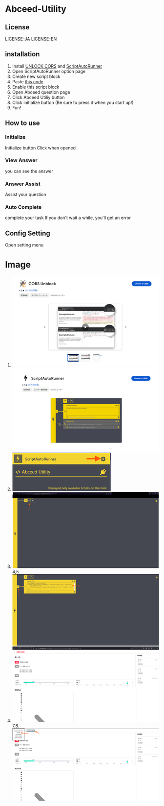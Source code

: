 # Abceed-Utility
## License
[LICENSE-JA](/LICENSE-JA)
[LICENSE-EN](/LICENSE-EN)
## installation
1. Install [UNLOCK CORS](https://chromewebstore.google.com/detail/cors-unblock/lfhmikememgdcahcdlaciloancbhjino?hl=ja) and [ScriptAutoRunner](https://chromewebstore.google.com/detail/scriptautorunner/gpgjofmpmjjopcogjgdldidobhmjmdbm?hl=ja)
2. Open ScriptAutoRunner option page
3. Create new script block
4. Paste [this code](/injector.js)
5. Enable this script block
6. Open Abceed question page
7. Click Abceed Utiliy button
8. Click initialize button (Be sure to press it when you start up!)
9. Fun!

## How to use
### Initialize
Initialize button
Click when opened
### View Answer
you can see the answer
### Answer Assist
Assist your question
### Auto Complete
complete your task
If you don't wait a while, you'll get an error
## Config Setting
Open setting menu

# Image
1. ![extension1](/img/ex1.png) ![extension2](/img/ex2.png)
2. ![option page](/img/openopt.png)
3. ![option page](/img/opt.png)
4,5. ![option page](/img/opt2.png)
6. ![option page](/img/sampleAbc.png)
7,8. ![option page](/img/injected.png)
